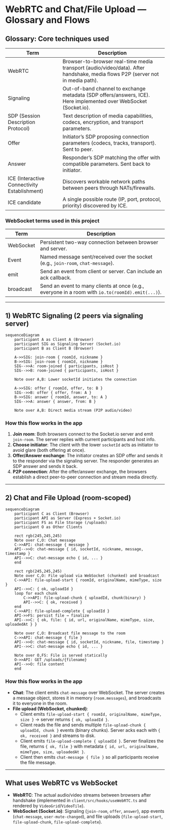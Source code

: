 # WebRTC and Chat/File Upload — Glossary and Flows

## Glossary: Core techniques used

| Term | Description |
| --- | --- |
| WebRTC | Browser-to-browser real-time media transport (audio/video/data). After handshake, media flows P2P (server not in media path). |
| Signaling | Out-of-band channel to exchange metadata (SDP offers/answers, ICE). Here implemented over WebSocket (Socket.io). |
| SDP (Session Description Protocol) | Text description of media capabilities, codecs, encryption, and transport parameters. |
| Offer | Initiator’s SDP proposing connection parameters (codecs, tracks, transport). Sent to peer. |
| Answer | Responder’s SDP matching the offer with compatible parameters. Sent back to initiator. |
| ICE (Interactive Connectivity Establishment) | Discovers workable network paths between peers through NATs/firewalls. |
| ICE candidate | A single possible route (IP, port, protocol, priority) discovered by ICE. |

### WebSocket terms used in this project

| Term | Description |
| --- | --- |
| WebSocket | Persistent two-way connection between browser and server. |
| Event | Named message sent/received over the socket (e.g., `join-room`, `chat-message`). |
| emit | Send an event from client or server. Can include an ack callback. |
| broadcast | Send an event to many clients at once (e.g., everyone in a room with `io.to(roomId).emit(...)`). |

---

## 1) WebRTC Signaling (2 peers via signaling server)

```mermaid
sequenceDiagram
    participant A as Client A (Browser)
    participant SIG as Signaling Server (Socket.io)
    participant B as Client B (Browser)

    A->>SIG: join-room { roomId, nickname }
    B->>SIG: join-room { roomId, nickname }
    SIG-->>A: room-joined { participants, isHost }
    SIG-->>B: room-joined { participants, isHost }

    Note over A,B: Lower socketId initiates the connection

    A->>SIG: offer { roomId, offer, to: B }
    SIG-->>B: offer { offer, from: A }
    B->>SIG: answer { roomId, answer, to: A }
    SIG-->>A: answer { answer, from: B }

    Note over A,B: Direct media stream (P2P audio/video)
```

### How this flow works in the app

1. **Join room**: Both browsers connect to the Socket.io server and emit `join-room`. The server replies with current participants and host info.
2. **Choose initiator**: The client with the lower `socketId` acts as initiator to avoid glare (both offering at once).
3. **Offer/Answer exchange**: The initiator creates an SDP offer and sends it to the responder via the signaling server. The responder generates an SDP answer and sends it back.
4. **P2P connection**: After the offer/answer exchange, the browsers establish a direct peer-to-peer connection and stream media directly.

---

## 2) Chat and File Upload (room-scoped)

```mermaid
sequenceDiagram
    participant C as Client (Browser)
    participant API as Server (Express + Socket.io)
    participant FS as File Storage (/uploads)
    participant O as Other Clients

    rect rgb(245,245,245)
    Note over C,O: Chat message
    C->>API: chat-message { message }
    API-->>O: chat-message { id, socketId, nickname, message, timestamp }
    API-->>C: chat-message echo { id, ... }
    end

    rect rgb(245,245,245)
    Note over C,O: File upload via WebSocket (chunked) and broadcast
    C->>API: file-upload-start { roomId, originalName, mimeType, size }
    API-->>C: { ok, uploadId }
    loop for each chunk
        C->>API: file-upload-chunk { uploadId, chunk(binary) }
        API-->>C: { ok, received }
    end
    C->>API: file-upload-complete { uploadId }
    API->>FS: persist file → finalize
    API-->>C: { ok, file: { id, url, originalName, mimeType, size, uploadedAt } }

    Note over C,O: Broadcast file message to the room
    C->>API: chat-message { file }
    API-->>O: chat-message { id, socketId, nickname, file, timestamp }
    API-->>C: chat-message echo { id, ... }

    Note over O,FS: File is served statically
    O->>API: GET /uploads/{filename}
    API-->>O: file content
    end
```

### How this flow works in the app

- **Chat**: The client emits `chat-message` over WebSocket. The server creates a message object, stores it in memory (`room.messages`), and broadcasts it to everyone in the room.
- **File upload (WebSocket, chunked)**:
  - Client emits `file-upload-start { roomId, originalName, mimeType, size }` → server returns `{ ok, uploadId }`.
  - Client reads the file and sends multiple `file-upload-chunk { uploadId, chunk }` events (binary chunks). Server acks each with `{ ok, received }` and streams to disk.
  - Client emits `file-upload-complete { uploadId }`. Server finalizes the file, returns `{ ok, file }` with metadata `{ id, url, originalName, mimeType, size, uploadedAt }`.
  - Client then emits `chat-message { file }` so all participants receive the file message.

---

## What uses WebRTC vs WebSocket

- **WebRTC**: The actual audio/video streams between browsers after handshake (implemented in `client/src/hooks/useWebRTC.ts` and rendered by `VideoGrid`/`VideoTile`).
- **WebSocket (Socket.io)**: Signaling (`join-room`, `offer`, `answer`), app events (`chat-message`, `user-mute-changed`), and file uploads (`file-upload-start`, `file-upload-chunk`, `file-upload-complete`).
